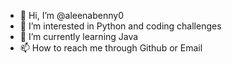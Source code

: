 - 👋 Hi, I’m @aleenabenny0
- 👀 I’m interested in Python and coding challenges
- 🌱 I’m currently learning Java
- 📫 How to reach me through Github or Email

<!---
aleenabenny0/aleenabenny0 is a ✨ special ✨ repository because its `README.md` (this file) appears on your GitHub profile.
You can click the Preview link to take a look at your changes.
--->
